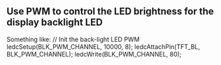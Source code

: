 ## Use PWM to control the LED brightness for the display backlight LED

Something like:
// Init the back-light LED PWM
ledcSetup(BLK_PWM_CHANNEL, 10000, 8);
ledcAttachPin(TFT_BL, BLK_PWM_CHANNEL);
ledcWrite(BLK_PWM_CHANNEL, 80);

